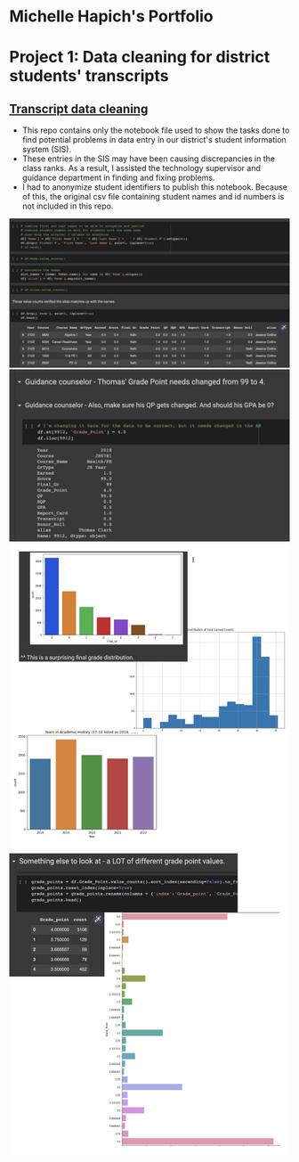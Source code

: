 # Michelle Hapich's Portfolio


# Project 1: Data cleaning for district students' transcripts

## [Transcript data cleaning](https://github.com/mhapich/transcript_cleaning.git)

- This repo contains only the notebook file used to show the tasks done to find potential problems in data entry in our district's student information system (SIS).  
- These entries in the SIS may have been causing discrepancies in the class ranks.  As a result, I assisted the technology supervisor and guidance department in finding and fixing problems.
- I had to anonymize student identifiers to publish this notebook.  Because of this, the original csv file containing student names and id numbers is not included in this repo.

![Maintain student privacy ](https://github.com/mhapich/mhapich.github.io/blob/main/images/anonymize.png)
![Some main findings for admin](https://github.com/mhapich/mhapich.github.io/blob/main/images/fix_anomalies.png)
![EDA](https://github.com/mhapich/mhapich.github.io/blob/main/images/EDA.png)
![](https://github.com/mhapich/mhapich.github.io/blob/main/images/gpa.png)
